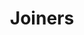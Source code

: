 ---
layout: default

title: Joiners
description: A mobile app that let's you book your dream travel vacation
thumbnail: thumb-joiners.png
tags:
    - UI/UX
    - HTML/CSS
categories: "featured"
order: 4
---